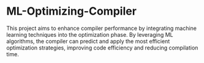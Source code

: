 # ML-Optimizing-Compiler
This project aims to enhance compiler performance by integrating machine learning techniques into the optimization phase. By leveraging ML algorithms, the compiler can predict and apply the most efficient optimization strategies, improving code efficiency and reducing compilation time.
